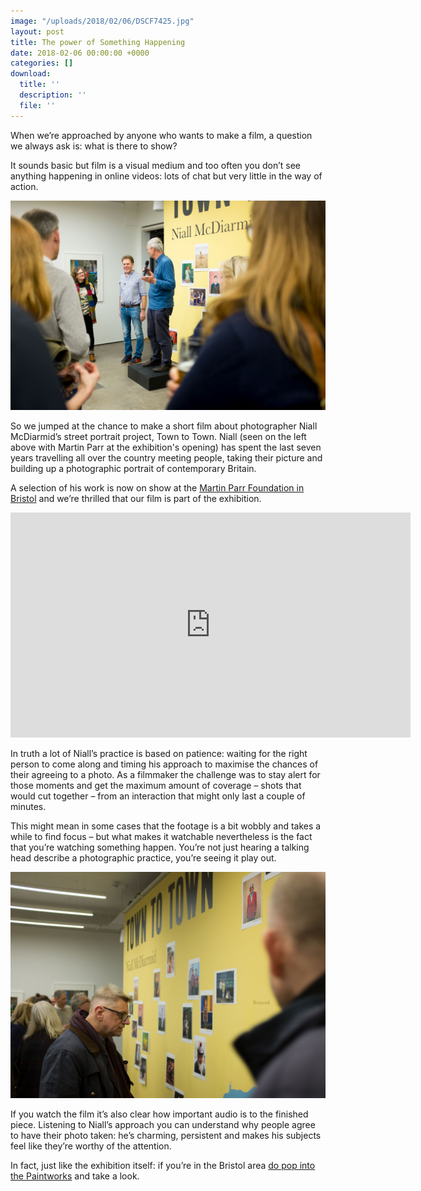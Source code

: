 ```yaml
---
image: "/uploads/2018/02/06/DSCF7425.jpg"
layout: post
title: The power of Something Happening
date: 2018-02-06 00:00:00 +0000
categories: []
download:
  title: ''
  description: ''
  file: ''
---
```

When we’re approached by anyone who wants to make a film, a question we always ask is: what is there to show?

It sounds basic but film is a visual medium and too often you don’t see anything happening in online videos: lots of chat but very little in the way of action.

![](/uploads/2018/02/06/DSCF7416.jpg)

So we jumped at the chance to make a short film about photographer Niall McDiarmid’s street portrait project, Town to Town. Niall (seen on the left above with Martin Parr at the exhibition's opening) has spent the last seven years travelling all over the country meeting people, taking their picture and building up a photographic portrait of contemporary Britain.

A selection of his work is now on show at the <a href="https://www.martinparrfoundation.org/exhibitions/town-to-town/">Martin Parr Foundation in Bristol</a> and we’re thrilled that our film is part of the exhibition.

<iframe src="https://player.vimeo.com/video/251490728" width="640" height="360" frameborder="0" webkitallowfullscreen mozallowfullscreen allowfullscreen></iframe>

In truth a lot of Niall’s practice is based on patience: waiting for the right person to come along and timing his approach to maximise the chances of their agreeing to a photo. As a filmmaker the challenge was to stay alert for those moments and get the maximum amount of coverage – shots that would cut together – from an interaction that might only last a couple of minutes.

This might mean in some cases that the footage is a bit wobbly and takes a while to find focus – but what makes it watchable nevertheless is the fact that you’re watching something happen. You’re not just hearing a talking head describe a photographic practice, you’re seeing it play out.

![](/uploads/2018/02/06/DSCF7409.jpg)

If you watch the film it’s also clear how important audio is to the finished piece. Listening to Niall’s approach you can understand why people agree to have their photo taken: he’s charming, persistent and makes his subjects feel like they’re worthy of the attention.

In fact, just like the exhibition itself: if you’re in the Bristol area <a href="http://paintworksbristol.co.uk/home/">do pop into the Paintworks</a> and take a look.